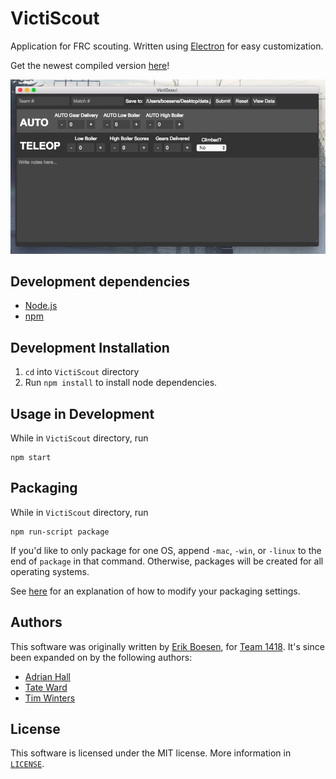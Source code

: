 # VictiScout
Application for FRC scouting. Written using [Electron](http://electron.atom.io/) for easy customization.

Get the newest compiled version [here](https://github.com/frc1418/VictiScout/releases)!

![Screenshot](screenshot.png)

## Development dependencies
* [Node.js](https://nodejs.org)
* [npm](https://npmjs.com)

## Development Installation
1. `cd` into `VictiScout` directory
2. Run `npm install` to install node dependencies.

## Usage in Development
While in `VictiScout` directory, run

    npm start

## Packaging
While in `VictiScout` directory, run

    npm run-script package

If you'd like to only package for one OS, append `-mac`, `-win`, or `-linux` to the end of `package` in that command. Otherwise, packages will be created for all operating systems.

See [here](https://github.com/electron-userland/electron-packager#readme) for an explanation of how to modify your packaging settings.

## Authors
This software was originally written by [Erik Boesen](https://github.com/ErikBoesen), for [Team 1418](https://github.com/frc1418). It's since been expanded on by the following authors:
* [Adrian Hall](https://github.com/aderhall)
* [Tate Ward](https://github.com/MoonMoon2)
* [Tim Winters](https://github.com/Twinters007)

## License
This software is licensed under the MIT license. More information in [`LICENSE`](LICENSE).
